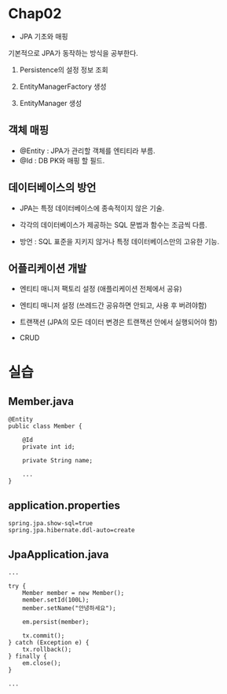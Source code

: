 # Chap02
- JPA 기초와 매핑

기본적으로 JPA가 동작하는 방식을 공부한다.

1. Persistence의 설정 정보 조회 

2. EntityManagerFactory 생성 

3. EntityManager 생성


## 객체 매핑
 - @Entity : JPA가 관리할 객체를 엔티티라 부름.
 - @Id : DB PK와 매핑 할 필드.
 
 ## 데이터베이스의 방언
 - JPA는 특정 데이터베이스에 종속적이지 않은 기술.
 
 - 각각의 데이터베이스가 제공하는 SQL 문법과 함수는 조금씩 다름.
 
 - 방언 : SQL 표준을 지키지 않거나 특정 데이터베이스만의 고유한 기능.
 
 ## 어플리케이션 개발 
 
- 엔티티 매니저 팩토리 설정 (애플리케이션 전체에서 공유)

- 엔티티 매니저 설정 (쓰레드간 공유하면 안되고, 사용 후 버려야함)

- 트랜잭션 (JPA의 모든 데이터 변경은 트랜잭션 안에서 실행되어야 함)

- CRUD


# 실습

## Member.java
~~~
@Entity
public class Member {

    @Id
    private int id;

    private String name;

    ... 
}
~~~

## application.properties
~~~
spring.jpa.show-sql=true
spring.jpa.hibernate.ddl-auto=create
~~~

## JpaApplication.java
~~~
...

try {
    Member member = new Member();
    member.setId(100L);
    member.setName("안녕하세요");

    em.persist(member);

    tx.commit();
} catch (Exception e) {
    tx.rollback();
} finally {
    em.close();
}

...
~~~